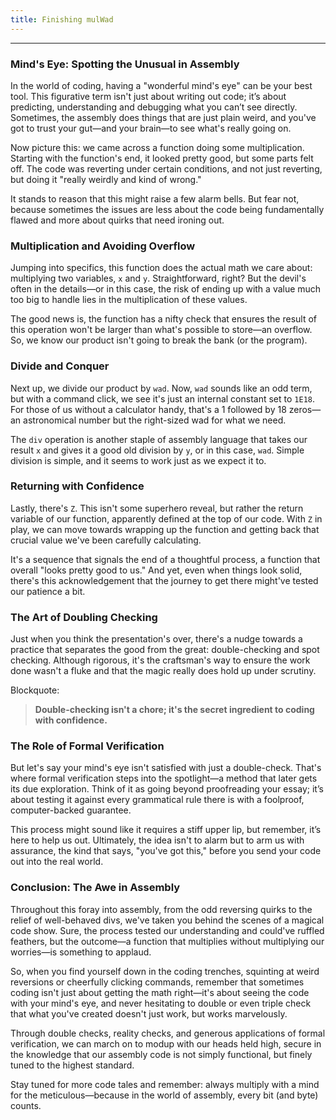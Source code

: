 ```yaml
---
title: Finishing mulWad
---
```


---

### Mind's Eye: Spotting the Unusual in Assembly

In the world of coding, having a "wonderful mind's eye" can be your best tool. This figurative term isn't just about writing out code; it’s about predicting, understanding and debugging what you can’t see directly. Sometimes, the assembly does things that are just plain weird, and you've got to trust your gut—and your brain—to see what's really going on.

Now picture this: we came across a function doing some multiplication. Starting with the function's end, it looked pretty good, but some parts felt off. The code was reverting under certain conditions, and not just reverting, but doing it "really weirdly and kind of wrong."

It stands to reason that this might raise a few alarm bells. But fear not, because sometimes the issues are less about the code being fundamentally flawed and more about quirks that need ironing out.

### Multiplication and Avoiding Overflow

Jumping into specifics, this function does the actual math we care about: multiplying two variables, `x` and `y`. Straightforward, right? But the devil's often in the details—or in this case, the risk of ending up with a value much too big to handle lies in the multiplication of these values.

The good news is, the function has a nifty check that ensures the result of this operation won't be larger than what's possible to store—an overflow. So, we know our product isn't going to break the bank (or the program).

### Divide and Conquer

Next up, we divide our product by `wad`. Now, `wad` sounds like an odd term, but with a command click, we see it's just an internal constant set to `1E18`. For those of us without a calculator handy, that's a 1 followed by 18 zeros—an astronomical number but the right-sized wad for what we need.

The `div` operation is another staple of assembly language that takes our result `x` and gives it a good old division by `y`, or in this case, `wad`. Simple division is simple, and it seems to work just as we expect it to.

### Returning with Confidence

Lastly, there's `Z`. This isn't some superhero reveal, but rather the return variable of our function, apparently defined at the top of our code. With `Z` in play, we can move towards wrapping up the function and getting back that crucial value we've been carefully calculating.

It's a sequence that signals the end of a thoughtful process, a function that overall "looks pretty good to us." And yet, even when things look solid, there's this acknowledgement that the journey to get there might've tested our patience a bit.

### The Art of Doubling Checking

Just when you think the presentation's over, there's a nudge towards a practice that separates the good from the great: double-checking and spot checking. Although rigorous, it's the craftsman's way to ensure the work done wasn't a fluke and that the magic really does hold up under scrutiny.

Blockquote:

> **Double-checking isn't a chore; it's the secret ingredient to coding with confidence.**

### The Role of Formal Verification

But let's say your mind's eye isn't satisfied with just a double-check. That's where formal verification steps into the spotlight—a method that later gets its due exploration. Think of it as going beyond proofreading your essay; it’s about testing it against every grammatical rule there is with a foolproof, computer-backed guarantee.

This process might sound like it requires a stiff upper lip, but remember, it’s here to help us out. Ultimately, the idea isn't to alarm but to arm us with assurance, the kind that says, "you've got this," before you send your code out into the real world.

### Conclusion: The Awe in Assembly

Throughout this foray into assembly, from the odd reversing quirks to the relief of well-behaved divs, we've taken you behind the scenes of a magical code show. Sure, the process tested our understanding and could've ruffled feathers, but the outcome—a function that multiplies without multiplying our worries—is something to applaud.

So, when you find yourself down in the coding trenches, squinting at weird reversions or cheerfully clicking commands, remember that sometimes coding isn't just about getting the math right—it's about seeing the code with your mind's eye, and never hesitating to double or even triple check that what you've created doesn't just work, but works marvelously.

Through double checks, reality checks, and generous applications of formal verification, we can march on to modup with our heads held high, secure in the knowledge that our assembly code is not simply functional, but finely tuned to the highest standard.

Stay tuned for more code tales and remember: always multiply with a mind for the meticulous—because in the world of assembly, every bit (and byte) counts.
